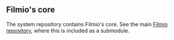 Filmio's core
-------------

The system repository contains Filmio's core.  See the main [Filmio repository](https://github.com/Filmio/Filmio), where this is included as a submodule.
